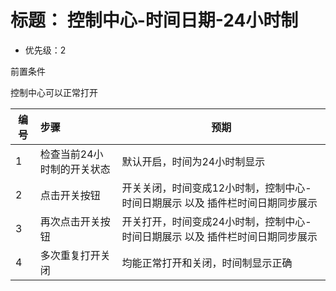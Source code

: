 ﻿# 标题： 控制中心-时间日期-24小时制
* 优先级：2

前置条件

控制中心可以正常打开

| 编号 | 步骤                                | 预期                                                         |
| ---- | :---------------------------------- | ------------------------------------------------------------ |
| 1    | 检查当前24小时制的开关状态 | 	默认开启，时间为24小时制显示|
| 2    | 点击开关按钮               |   开关关闭，时间变成12小时制，控制中心-时间日期展示 以及 插件栏时间日期同步展示|
| 3    | 再次点击开关按钮  | 	开关打开，时间变成24小时制，控制中心-时间日期展示 以及 插件栏时间日期同步展示 |
| 4    | 多次重复打开关闭  | 均能正常打开和关闭，时间制显示正确 |
